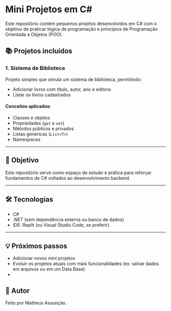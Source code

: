 # Mini Projetos em C#

Este repositório contém pequenos projetos desenvolvidos em C# com o objetivo de praticar lógica de programação e princípios de Programação Orientada a Objetos (POO).

## 📚 Projetos incluídos

### 1. Sistema de Biblioteca
Projeto simples que simula um sistema de biblioteca, permitindo:
- Adicionar livros com título, autor, ano e editora
- Listar os livros cadastrados

#### Conceitos aplicados:
- Classes e objetos
- Propriedades (`get` e `set`)
- Métodos públicos e privados
- Listas genéricas (`List<T>`)
- Namespaces

---

## 🎯 Objetivo

Este repositório serve como espaço de estudo e prática para reforçar fundamentos de C# voltados ao desenvolvimento backend.

---

## 🛠️ Tecnologias

- C#
- .NET (sem dependência externa ou banco de dados)
- IDE: Replit (ou Visual Studio Code, se preferir)

---

## 💡 Próximos passos

- Adicionar novos mini projetos
- Evoluir os projetos atuais com mais funcionalidades (ex: salvar dados em arquivos ou em um Data Base)
- 
## 📌 Autor

Feito por Matheus Assunção.
